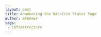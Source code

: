 ```yaml
---
layout: post
title: Announcing the DataCite Status Page
author: mfenner
tags:
 - infrastructure
---
```

